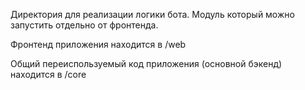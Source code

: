 Директория для реализации логики бота. Модуль который можно запустить отдельно от фронтенда.

Фронтенд приложения находится в /web

Общий переиспользуемый код приложения (основной бэкенд) находится в /core
